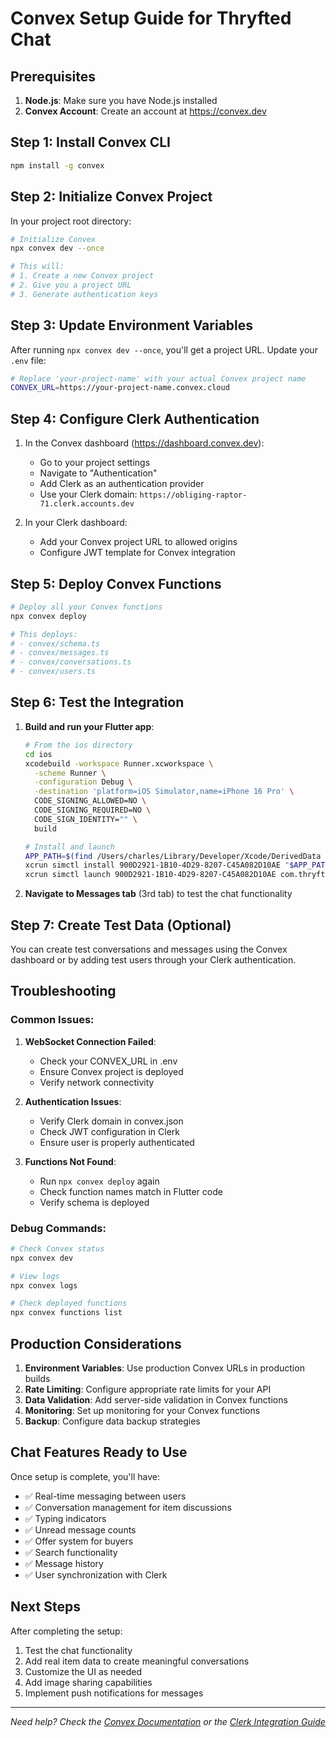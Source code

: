 # Convex Setup Guide for Thryfted Chat

## Prerequisites

1. **Node.js**: Make sure you have Node.js installed
2. **Convex Account**: Create an account at https://convex.dev

## Step 1: Install Convex CLI

```bash
npm install -g convex
```

## Step 2: Initialize Convex Project

In your project root directory:

```bash
# Initialize Convex
npx convex dev --once

# This will:
# 1. Create a new Convex project
# 2. Give you a project URL
# 3. Generate authentication keys
```

## Step 3: Update Environment Variables

After running `npx convex dev --once`, you'll get a project URL. Update your `.env` file:

```bash
# Replace 'your-project-name' with your actual Convex project name
CONVEX_URL=https://your-project-name.convex.cloud
```

## Step 4: Configure Clerk Authentication

1. In the Convex dashboard (https://dashboard.convex.dev):
   - Go to your project settings
   - Navigate to "Authentication"
   - Add Clerk as an authentication provider
   - Use your Clerk domain: `https://obliging-raptor-71.clerk.accounts.dev`

2. In your Clerk dashboard:
   - Add your Convex project URL to allowed origins
   - Configure JWT template for Convex integration

## Step 5: Deploy Convex Functions

```bash
# Deploy all your Convex functions
npx convex deploy

# This deploys:
# - convex/schema.ts
# - convex/messages.ts  
# - convex/conversations.ts
# - convex/users.ts
```

## Step 6: Test the Integration

1. **Build and run your Flutter app**:
   ```bash
   # From the ios directory
   cd ios
   xcodebuild -workspace Runner.xcworkspace \
     -scheme Runner \
     -configuration Debug \
     -destination 'platform=iOS Simulator,name=iPhone 16 Pro' \
     CODE_SIGNING_ALLOWED=NO \
     CODE_SIGNING_REQUIRED=NO \
     CODE_SIGN_IDENTITY="" \
     build

   # Install and launch
   APP_PATH=$(find /Users/charles/Library/Developer/Xcode/DerivedData -name "Runner.app" -type d | head -1)
   xcrun simctl install 900D2921-1B10-4D29-8207-C45A082D10AE "$APP_PATH"
   xcrun simctl launch 900D2921-1B10-4D29-8207-C45A082D10AE com.thryfted.app
   ```

2. **Navigate to Messages tab** (3rd tab) to test the chat functionality

## Step 7: Create Test Data (Optional)

You can create test conversations and messages using the Convex dashboard or by adding test users through your Clerk authentication.

## Troubleshooting

### Common Issues:

1. **WebSocket Connection Failed**:
   - Check your CONVEX_URL in .env
   - Ensure Convex project is deployed
   - Verify network connectivity

2. **Authentication Issues**:
   - Verify Clerk domain in convex.json
   - Check JWT configuration in Clerk
   - Ensure user is properly authenticated

3. **Functions Not Found**:
   - Run `npx convex deploy` again
   - Check function names match in Flutter code
   - Verify schema is deployed

### Debug Commands:

```bash
# Check Convex status
npx convex dev

# View logs
npx convex logs

# Check deployed functions
npx convex functions list
```

## Production Considerations

1. **Environment Variables**: Use production Convex URLs in production builds
2. **Rate Limiting**: Configure appropriate rate limits for your API
3. **Data Validation**: Add server-side validation in Convex functions
4. **Monitoring**: Set up monitoring for your Convex functions
5. **Backup**: Configure data backup strategies

## Chat Features Ready to Use

Once setup is complete, you'll have:

- ✅ Real-time messaging between users
- ✅ Conversation management for item discussions  
- ✅ Typing indicators
- ✅ Unread message counts
- ✅ Offer system for buyers
- ✅ Search functionality
- ✅ Message history
- ✅ User synchronization with Clerk

## Next Steps

After completing the setup:

1. Test the chat functionality
2. Add real item data to create meaningful conversations
3. Customize the UI as needed
4. Add image sharing capabilities
5. Implement push notifications for messages

---

*Need help? Check the [Convex Documentation](https://docs.convex.dev) or the [Clerk Integration Guide](https://docs.convex.dev/auth/clerk)*